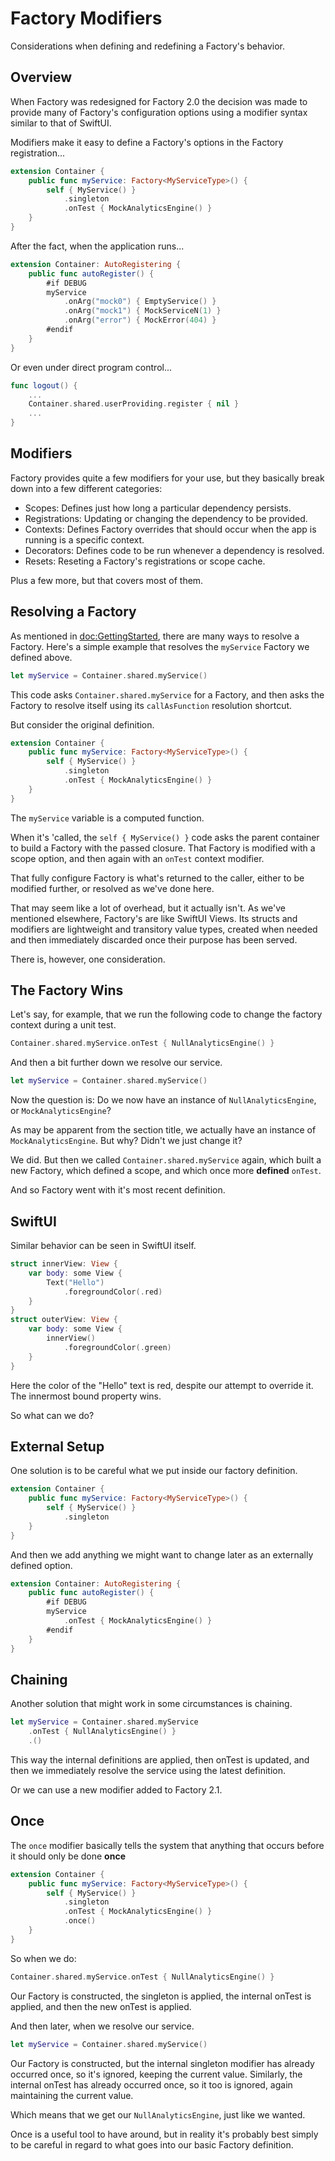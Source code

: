 # Factory Modifiers

Considerations when defining and redefining a Factory's behavior.

## Overview

When Factory was redesigned for Factory 2.0 the decision was made to provide many of Factory's configuration options using a modifier syntax similar to that of SwiftUI.

Modifiers make it easy to define a Factory's options in the Factory registration...

```swift
extension Container {
    public func myService: Factory<MyServiceType>() {
        self { MyService() }
            .singleton
            .onTest { MockAnalyticsEngine() }
    }
}
```
After the fact, when the application runs...

```swift
extension Container: AutoRegistering {
    public func autoRegister() {
        #if DEBUG
        myService
            .onArg("mock0") { EmptyService() }
            .onArg("mock1") { MockServiceN(1) }
            .onArg("error") { MockError(404) }
        #endif
    }
}
```
Or even under direct program control...
```swift
func logout() {
    ...
    Container.shared.userProviding.register { nil }
    ...
}
```

## Modifiers

Factory provides quite a few modifiers for your use, but they basically break down into a few different categories:

* Scopes: Defines just how long a particular dependency persists.
* Registrations: Updating or changing the dependency to be provided.
* Contexts: Defines Factory overrides that should occur when the app is running is a specific context.
* Decorators: Defines code to be run whenever a dependency is resolved.
* Resets: Reseting a Factory's registrations or scope cache.

Plus a few more, but that covers most of them.

## Resolving a Factory

As mentioned in <doc:GettingStarted>, there are many ways to resolve a Factory. Here's a simple example that resolves the `myService` Factory we defined above.
```swift
let myService = Container.shared.myService()
```
This code asks `Container.shared.myService` for a Factory, and then asks the Factory to resolve itself using its `callAsFunction` resolution shortcut.

But consider the original definition.
```swift
extension Container {
    public func myService: Factory<MyServiceType>() {
        self { MyService() }
            .singleton
            .onTest { MockAnalyticsEngine() }
    }
}
```
The `myService` variable is a computed function. 

When it's 'called, the `self { MyService() }` code asks the parent container to build a Factory with the passed closure. That Factory is modified with a scope option, and then again with an `onTest` context modifier.

That fully configure Factory is what's returned to the caller, either to be modified further, or resolved as we've done here.

That may seem like a lot of overhead, but it actually isn't. As we've mentioned elsewhere, Factory's are like SwiftUI Views. Its structs and modifiers are lightweight and transitory value types, created when needed and then immediately discarded once their purpose has been served.

There is, however, one consideration.

## The Factory Wins

Let's say, for example, that we run the following code to change the factory context during a unit test.
```swift
Container.shared.myService.onTest { NullAnalyticsEngine() }
```
And then a bit further down we resolve our service.
```swift
let myService = Container.shared.myService()
```
Now the question is: Do we now have an instance of `NullAnalyticsEngine`, or `MockAnalyticsEngine`?

As may be apparent from the section title, we actually have an instance of `MockAnalyticsEngine`. But why? Didn't we just change it?

We did. But then we called `Container.shared.myService` again, which built a new Factory, which defined a scope, and which once more **defined** `onTest`.

And so Factory went with it's most recent definition.

## SwiftUI
Similar behavior can be seen in SwiftUI itself.
```swift
struct innerView: View {
    var body: some View {
        Text("Hello")
            .foregroundColor(.red)
    }
}
struct outerView: View {
    var body: some View {
        innerView()
            .foregroundColor(.green)
    }
}
```
Here the color of the "Hello" text is red, despite our attempt to override it. The innermost bound property wins.

So what can we do?

## External Setup

One solution is to be careful what we put inside our factory definition.

```swift
extension Container {
    public func myService: Factory<MyServiceType>() {
        self { MyService() }
            .singleton
    }
}
```
And then we add anything we might want to change later as an externally defined option.

```swift
extension Container: AutoRegistering {
    public func autoRegister() {
        #if DEBUG
        myService
            .onTest { MockAnalyticsEngine() }
        #endif
    }
}
```

## Chaining

Another solution that might work in some circumstances is chaining.

```swift
let myService = Container.shared.myService
    .onTest { NullAnalyticsEngine() }
    .()
```
This way the internal definitions are applied, then onTest is updated, and then we immediately resolve the service using the latest definition.

Or we can use a new modifier added to Factory 2.1.

## Once

The `once` modifier basically tells the system that anything that occurs before it should only be done **once**
```swift
extension Container {
    public func myService: Factory<MyServiceType>() {
        self { MyService() }
            .singleton
            .onTest { MockAnalyticsEngine() }
            .once()
    }
}
```
So when we do:
```swift
Container.shared.myService.onTest { NullAnalyticsEngine() }
```
Our Factory is constructed, the singleton is applied, the internal onTest is applied, and then the new onTest is applied.

And then later, when we resolve our service.
```swift
let myService = Container.shared.myService()
```
Our Factory is constructed, but the internal singleton modifier has already occurred once, so it's ignored, keeping the current value. Similarly, the internal onTest has already occurred once, so it too is ignored, again maintaining the current value.

Which means that we get our `NullAnalyticsEngine`, just like we wanted.

Once is a useful tool to have around, but in reality it's probably best simply to be careful in regard to what goes into our basic Factory definition.
